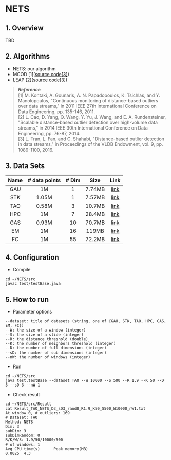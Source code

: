 # NETS

## 1. Overview
TBD

## 2. Algorithms
- NETS: our algorithm 
- MCOD [1]([source code[3]](https://infolab.usc.edu/Luan/Outlier/CountBasedWindow/DODDS/))
- LEAP [2]([source code[3]](https://infolab.usc.edu/Luan/Outlier/CountBasedWindow/DODDS/))

>__*Reference*__</br>
[1]   M. Kontaki, A. Gounaris, A. N. Papadopoulos, K. Tsichlas, and Y. Manolopoulos, "Continuous monitoring of distance-based outliers over data streams," in 2011 IEEE 27th International Conference on Data Engineering, pp. 135-146, 2011.</br>
[2] L. Cao, D. Yang, Q. Wang, Y. Yu, J. Wang, and E. A. Rundensteiner, "Scalable distance-based outlier detection over high-volume data streams," in 2014 IEEE 30th International Conference on Data Engineering, pp. 76-87, 2014.</br>
[3] L. Tran, L. Fan, and C. Shahabi, "Distance-based outlier detection in data streams," in Proceedings of the VLDB Endowment, vol. 9, pp. 1089-1100, 2016.</br>

## 3. Data Sets
| Name    | # data points  | # Dim    | Size    | Link           |
| :-----: | :------------: | :------: |:-------:|:--------------:|
| GAU     | 1M             | 1        |  7.74MB  |[link](https://infolab.usc.edu/Luan/Outlier/Datasets/gaussian.txt) |
| STK     | 1.05M          | 1        |  7.57MB |[link](https://infolab.usc.edu/Luan/Outlier/Datasets/stock.txt) |
| TAO     | 0.58M          | 3        |  10.7MB |[link](https://infolab.usc.edu/Luan/Outlier/Datasets/tao.txt) |
| HPC     | 1M             | 7        |  28.4MB  |[link](https://infolab.usc.edu/Luan/Outlier/Datasets/household2.txt) |
| GAS     | 0.93M          | 10       |  70.7MB  |[link](http://archive.ics.uci.edu/ml/machine-learning-databases/00362/HT_Sensor_UCIsubmission.zip) |
| EM      | 1M             | 16       |  119MB  |[link](https://infolab.usc.edu/Luan/Outlier/Datasets/ethylene.txt) |
| FC      | 1M             | 55       |  72.2MB  |[link](https://infolab.usc.edu/Luan/Outlier/Datasets/fc.data) |

## 4. Configuration
- Compile
```
cd ~/NETS/src
javac test/testBase.java
```

## 5. How to run
- Parameter options
```
--dataset: title of datasets (string, one of {GAU, STK, TAO, HPC, GAS, EM, FC})
--W: the size of a window (integer)
--S: the size of a slide (integer)
--R: the distance threshold (double)
--K: the number of neighbors threshold (integer)
--D: the number of full dimensions (integer)
--sD: the number of sub dimensions (integer)
--nW: the number of windows (integer)
```

- Run
```
cd ~/NETS/src
java test.testBase --dataset TAO --W 10000 --S 500 --R 1.9 --K 50 --D 3 --sD 3 --nW 1
```
- Check result
```
cd ~/NETS/src/Result
cat Result_TAO_NETS_D3_sD3_rand0_R1.9_K50_S500_W10000_nW1.txt
At window 0, # outliers: 169
# Dataset: TAO
Method: NETS
Dim: 3
subDim: 3
subDimRandom: 0
R/K/W/S: 1.9/50/10000/500
# of windows: 1
Avg CPU time(s) 	 Peak memory(MB)
0.0025	4.3
```
